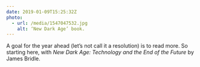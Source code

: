 ```yaml
---
date: 2019-01-09T15:25:32Z
photo:
  - url: /media/1547047532.jpg
    alt: ‘New Dark Age’ book.
---
```

A goal for the year ahead (let’s not call it a resolution) is to read more. So starting here, with <cite>New Dark Age: Technology and the End of the Future</cite> by James Bridle.

